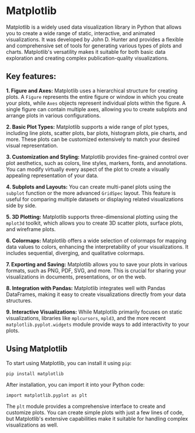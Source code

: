 # Matplotlib

Matplotlib is a widely used data visualization library in Python that allows you to create a wide range of static, interactive, and animated visualizations. It was developed by John D. Hunter and provides a flexible and comprehensive set of tools for generating various types of plots and charts. Matplotlib's versatility makes it suitable for both basic data exploration and creating complex publication-quality visualizations.

## Key features:

**1. Figure and Axes:** Matplotlib uses a hierarchical structure for creating plots. A `Figure` represents the entire figure or window in which you create your plots, while `Axes` objects represent individual plots within the figure. A single figure can contain multiple axes, allowing you to create subplots and arrange plots in various configurations.

**2. Basic Plot Types:** Matplotlib supports a wide range of plot types, including line plots, scatter plots, bar plots, histogram plots, pie charts, and more. These plots can be customized extensively to match your desired visual representation.

**3. Customization and Styling:** Matplotlib provides fine-grained control over plot aesthetics, such as colors, line styles, markers, fonts, and annotations. You can modify virtually every aspect of the plot to create a visually appealing representation of your data.

**4. Subplots and Layouts:** You can create multi-panel plots using the `subplot` function or the more advanced `GridSpec` layout. This feature is useful for comparing multiple datasets or displaying related visualizations side by side.

**5. 3D Plotting:** Matplotlib supports three-dimensional plotting using the `mplot3d` toolkit, which allows you to create 3D scatter plots, surface plots, and wireframe plots.

**6. Colormaps:** Matplotlib offers a wide selection of colormaps for mapping data values to colors, enhancing the interpretability of your visualizations. It includes sequential, diverging, and qualitative colormaps.

**7. Exporting and Saving:** Matplotlib allows you to save your plots in various formats, such as PNG, PDF, SVG, and more. This is crucial for sharing your visualizations in documents, presentations, or on the web.

**8. Integration with Pandas:** Matplotlib integrates well with Pandas DataFrames, making it easy to create visualizations directly from your data structures.

**9. Interactive Visualizations:** While Matplotlib primarily focuses on static visualizations, libraries like `mplcursors`, `mpld3`, and the more recent `matplotlib.pyplot.widgets` module provide ways to add interactivity to your plots.

## Using Matplotlib

To start using Matplotlib, you can install it using `pip`:

```pip install matplotlib```

After installation, you can import it into your Python code:

```import matplotlib.pyplot as plt```

The `plt` module provides a comprehensive interface to create and customize plots. You can create simple plots with just a few lines of code, but Matplotlib's extensive capabilities make it suitable for handling complex visualizations as well.
